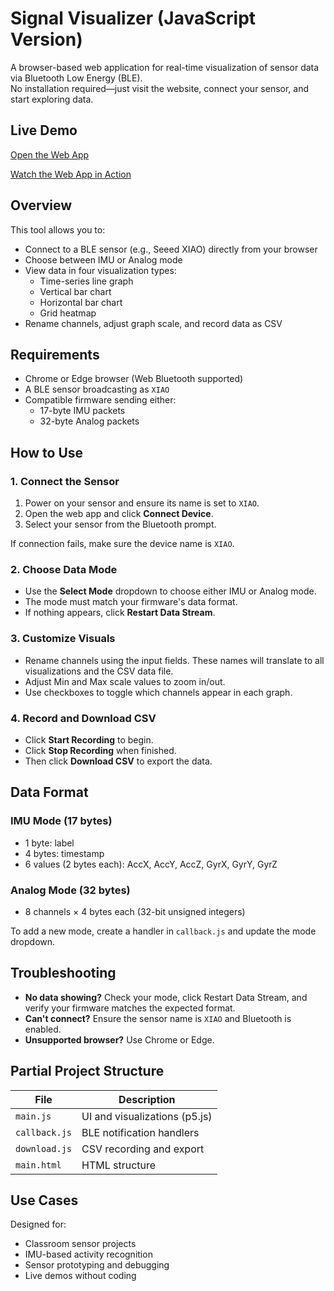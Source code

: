 # Signal Visualizer (JavaScript Version)

A browser-based web application for real-time visualization of sensor data via Bluetooth Low Energy (BLE).  
No installation required—just visit the website, connect your sensor, and start exploring data.

## Live Demo

[Open the Web App](https://signalvisualizerwebapp.netlify.app/web_client_imu/main)

[Watch the Web App in Action](https://youtu.be/-YaN8vxHmMo)

## Overview

This tool allows you to:

- Connect to a BLE sensor (e.g., Seeed XIAO) directly from your browser
- Choose between IMU or Analog mode
- View data in four visualization types:
  - Time-series line graph
  - Vertical bar chart
  - Horizontal bar chart
  - Grid heatmap
- Rename channels, adjust graph scale, and record data as CSV

## Requirements

- Chrome or Edge browser (Web Bluetooth supported)
- A BLE sensor broadcasting as `XIAO`
- Compatible firmware sending either:
  - 17-byte IMU packets
  - 32-byte Analog packets

## How to Use

### 1. Connect the Sensor

1. Power on your sensor and ensure its name is set to `XIAO`.
2. Open the web app and click **Connect Device**.
3. Select your sensor from the Bluetooth prompt.

If connection fails, make sure the device name is `XIAO`.

### 2. Choose Data Mode

- Use the **Select Mode** dropdown to choose either IMU or Analog mode.
- The mode must match your firmware's data format.
- If nothing appears, click **Restart Data Stream**.

### 3. Customize Visuals

- Rename channels using the input fields. These names will translate to all visualizations and the CSV data file. 
- Adjust Min and Max scale values to zoom in/out.
- Use checkboxes to toggle which channels appear in each graph.

### 4. Record and Download CSV

- Click **Start Recording** to begin.
- Click **Stop Recording** when finished.
- Then click **Download CSV** to export the data.

## Data Format

### IMU Mode (17 bytes)

- 1 byte: label
- 4 bytes: timestamp
- 6 values (2 bytes each): AccX, AccY, AccZ, GyrX, GyrY, GyrZ

### Analog Mode (32 bytes)

- 8 channels × 4 bytes each (32-bit unsigned integers)

To add a new mode, create a handler in `callback.js` and update the mode dropdown.

## Troubleshooting

- **No data showing?** Check your mode, click Restart Data Stream, and verify your firmware matches the expected format.
- **Can't connect?** Ensure the sensor name is `XIAO` and Bluetooth is enabled.
- **Unsupported browser?** Use Chrome or Edge.

## Partial Project Structure

| File           | Description                              |
|----------------|------------------------------------------|
| `main.js`      | UI and visualizations (p5.js)            |
| `callback.js`  | BLE notification handlers                |
| `download.js`  | CSV recording and export                 |
| `main.html`    | HTML structure                           |

## Use Cases

Designed for:

- Classroom sensor projects
- IMU-based activity recognition
- Sensor prototyping and debugging
- Live demos without coding


